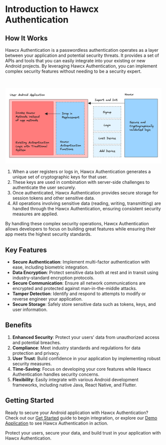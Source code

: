 # Introduction to Hawcx Authentication

## How It Works

Hawcx Authentication is a passwordless authentication operates as a layer between your application and potential security threats. It provides a set of APIs and tools that you can easily integrate into your existing or new Android projects. By leveraging Hawcx Authentication, you can implement complex security features without needing to be a security expert.

<br>

![Hawcx Workflow](images/workflow.png)

1. When a user registers or logs in, Hawcx Authentication generates a unique set of cryptographic keys for that user.
2. These keys are used in combination with server-side challenges to authenticate the user securely.
3. Once authenticated, Hawcx Authentication provides secure storage for session tokens and other sensitive data.
4. All operations involving sensitive data (reading, writing, transmitting) are handled through the Hawcx Authentication, ensuring consistent security measures are applied.

By handling these complex security operations, Hawcx Authentication allows developers to focus on building great features while ensuring their app meets the highest security standards.

## Key Features

- **Secure Authentication**: Implement multi-factor authentication with ease, including biometric integration.
- **Data Encryption**: Protect sensitive data both at rest and in transit using industry-standard encryption protocols.
- **Secure Communication**: Ensure all network communications are encrypted and protected against man-in-the-middle attacks.
- **Tamper Detection**: Identify and respond to attempts to modify or reverse engineer your application.
- **Secure Storage**: Safely store sensitive data such as tokens, keys, and user information.

## Benefits

1. **Enhanced Security**: Protect your users' data from unauthorized access and potential breaches.
2. **Compliance**: Meet industry standards and regulations for data protection and privacy.
3. **User Trust**: Build confidence in your application by implementing robust security measures.
4. **Time-Saving**: Focus on developing your core features while Hawcx Authentication handles security concerns.
5. **Flexibility**: Easily integrate with various Android development frameworks, including native Java, React Native, and Flutter.

## Getting Started

Ready to secure your Android application with Hawcx Authentication? Check out our [Get Started](get-started.md) guide to begin integration, or explore our [Demo Application](demo-application.md) to see Hawcx Authentication in action.

Protect your users, secure your data, and build trust in your application with Hawcx Authentication.
